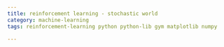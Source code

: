 ```yaml
---
title: reinforcement learning - stochastic world
category: machine-learning
tags: reinforcement-learning python python-lib gym matplotlib numpy

---
```



## 